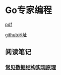 # Go专家编程

[pdf](GO专家编程.pdf)

[github地址](https://github.com/RainbowMango/GoExpertProgramming)

## 阅读笔记

### [常见数据结构实现原理](chapter1/README.md)